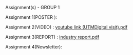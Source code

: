 Assignment(s) - GROUP 1

Assignment 1(POSTER ):<br/>

Assignment 2(VIDEO)  :  [youtube link (UTMDigital visit).pdf](https://github.com/user-attachments/files/18312997/youtube.link.UTMDigital.visit.pdf) <br/>

Assignment 3(REPORT) : [industry report.pdf](https://github.com/user-attachments/files/18313007/industry.report.pdf)

Assignment 4(Newsletter):



